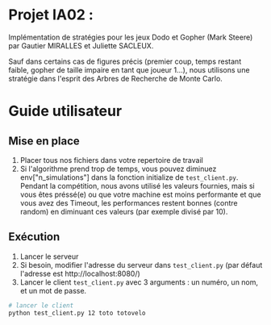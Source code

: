# Projet IA02 : 

Implémentation de stratégies pour les jeux Dodo et Gopher (Mark Steere) par Gautier MIRALLES et Juliette SACLEUX.

Sauf dans certains cas de figures précis (premier coup, temps restant faible, gopher de taille impaire en tant que joueur 1...), nous utilisons une stratégie dans l'esprit des Arbres de Recherche de Monte Carlo.

# Guide utilisateur

## Mise en place

1. Placer tous nos fichiers dans votre repertoire de travail
2. Si l'algorithme prend trop de temps, vous pouvez diminuez env["n_simulations"] dans la fonction initialize de `test_client.py`. Pendant la compétition, nous avons utilisé les valeurs fournies, mais si vous êtes préssé(e) ou que votre machine est moins performante et que vous avez des Timeout, les performances restent bonnes (contre random) en diminuant ces valeurs (par exemple divisé par 10).

## Exécution

1. Lancer le serveur
2. Si besoin, modifier l'adresse du serveur dans `test_client.py` (par défaut l'adresse est http://localhost:8080/)
3. Lancer le client `test_client.py` avec 3 arguments : un numéro, un nom, et un mot de passe.

```bash
# lancer le client
python test_client.py 12 toto totovelo
```
